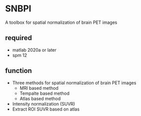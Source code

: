 # SNBPI

A toolbox for spatial normalization of brain PET images
## required
* matlab 2020a or later
* spm 12
## function
* Three methods for spatial normalization of brain PET images
   * MRI based method
   * Tempalte based method
   * Atlas based method
* Intensity normalization (SUVR)
* Extract ROI SUVR based on atlas

